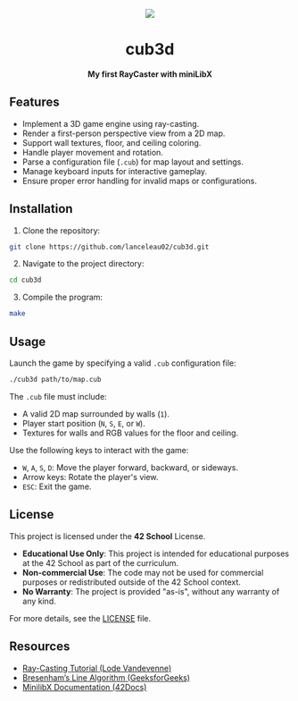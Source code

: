 <div align="center">

![](https://raw.githubusercontent.com/ayogun/42-project-badges/refs/heads/main/badges/philosopherse.png)

# **cub3d**

**My first RayCaster with miniLibX**

</div>

## Features

- Implement a 3D game engine using ray-casting.  
- Render a first-person perspective view from a 2D map.  
- Support wall textures, floor, and ceiling coloring.  
- Handle player movement and rotation.  
- Parse a configuration file (`.cub`) for map layout and settings.  
- Manage keyboard inputs for interactive gameplay.  
- Ensure proper error handling for invalid maps or configurations.  

## Installation

1. Clone the repository:

```bash
git clone https://github.com/lanceleau02/cub3d.git
```

2. Navigate to the project directory:

```bash
cd cub3d
```

3. Compile the program:

```bash
make
```

## Usage

Launch the game by specifying a valid `.cub` configuration file:

```bash
./cub3d path/to/map.cub
```

The `.cub` file must include:

- A valid 2D map surrounded by walls (`1`).
- Player start position (`N`, `S`, `E`, or `W`).
- Textures for walls and RGB values for the floor and ceiling.

Use the following keys to interact with the game:

- `W`, `A`, `S`, `D`: Move the player forward, backward, or sideways.
- Arrow keys: Rotate the player's view.
- `ESC`: Exit the game.

## License

This project is licensed under the **42 School** License.

- **Educational Use Only**: This project is intended for educational purposes at the 42 School as part of the curriculum.
- **Non-commercial Use**: The code may not be used for commercial purposes or redistributed outside of the 42 School context.
- **No Warranty**: The project is provided "as-is", without any warranty of any kind.

For more details, see the [LICENSE](https://github.com/lanceleau02/cub3d/blob/main/LICENSE) file.

## Resources

- [Ray-Casting Tutorial (Lode Vandevenne)](https://lodev.org/cgtutor/raycasting.html)  
- [Bresenham’s Line Algorithm (GeeksforGeeks)](https://www.geeksforgeeks.org/bresenhams-line-generation-algorithm/)  
- [MinilibX Documentation (42Docs)](https://harm-smits.github.io/42docs/libs/minilibx)